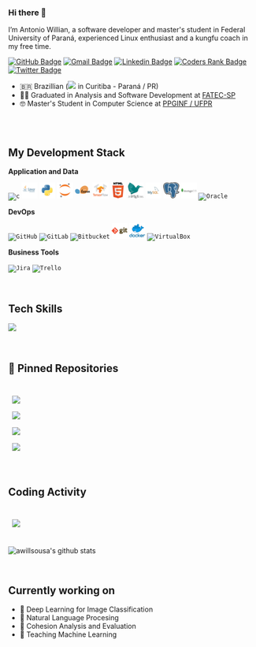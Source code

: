 ### Hi there 👋


I’m Antonio Willian, a software developer and master's student in Federal University of Paraná, experienced Linux enthusiast and a kungfu coach in my free time.

<!--
Icons: https://simpleicons.org/
-->

[![GitHub Badge](https://img.shields.io/badge/-GitHub-181717?style=flat-square&logo=GitHub&logoColor=white&link=https://github.com/awillsousa)](https://github.com/awillsousa)
[![Gmail Badge](https://img.shields.io/badge/-Gmail-c14438?style=flat-square&logo=Gmail&logoColor=white&link=mailto:awillsousa@gmail.com)](mailto:awillsousa@gmail.com)
[![Linkedin Badge](https://img.shields.io/badge/-LinkedIn-blue?style=flat-square&logo=Linkedin&logoColor=white&link=https://www.linkedin.com/in/awillsousa/)](https://www.linkedin.com/in/awillsousa/)
[![Coders Rank Badge](https://img.shields.io/badge/-Coders%20Rank-67a4ac?style=flat-square&logo=CodersRank&logoColor=white&link=https://profile.codersrank.io/user/awillsousa)](https://profile.codersrank.io/user/awillsousa)
[![Twitter Badge](https://img.shields.io/badge/-Twitter-1ca0f1?style=flat-square&labelColor=1ca0f1&logo=twitter&logoColor=white&link=https://twitter.com/awillsousa)](https://twitter.com/awillsousa)
<!--![Visitors](https://badges.pufler.dev/visits/awillsousa/awillsousa)-->


- :brazil: Brazillian (<img height="32" src="https://emojis.slackmojis.com/emojis/images/1450319442/13/1up.png?1450319442"> in Curitiba - Paraná / PR)
- :man_student: Graduated in Analysis and Software Development at [FATEC-SP](http://www.fatecsp.br/)
- :nerd_face: Master's Student in Computer Science at [PPGINF / UFPR](http://www.prppg.ufpr.br/ppginformatica/?lang=pb)

<br/><br/>

## My Development Stack

**Application and Data**

<code><img height="32" src="https://cdn.iconscout.com/icon/free/png-512/c-programming-569564.png" alt="c"/></code>
<code><img height="32" src="https://raw.githubusercontent.com/github/explore/80688e429a7d4ef2fca1e82350fe8e3517d3494d/topics/java/java.png" alt="Java"/></code>
<code><img height="32" src="https://raw.githubusercontent.com/github/explore/80688e429a7d4ef2fca1e82350fe8e3517d3494d/topics/python/python.png" alt="Python"/></code>
<code><img height="32" src="https://raw.githubusercontent.com/github/explore/80688e429a7d4ef2fca1e82350fe8e3517d3494d/topics/jupyter-notebook/jupyter-notebook.png" alt="Jupyter Notebook"/></code>
<code><img height="32" src="https://raw.githubusercontent.com/github/explore/80688e429a7d4ef2fca1e82350fe8e3517d3494d/topics/scikit-learn/scikit-learn.png" alt="Scikit Learn"/></code>
<code><img height="32" src="https://raw.githubusercontent.com/github/explore/80688e429a7d4ef2fca1e82350fe8e3517d3494d/topics/tensorflow/tensorflow.png" alt="Tensorflow"/></code>
<code><img height="32" src="https://raw.githubusercontent.com/github/explore/80688e429a7d4ef2fca1e82350fe8e3517d3494d/topics/html/html.png" alt="HTML5"/></code>
<code><img height="32" src="https://raw.githubusercontent.com/github/explore/80688e429a7d4ef2fca1e82350fe8e3517d3494d/topics/latex/latex.png" alt="LaTeX"/></code>
<code><img height="32" src="https://raw.githubusercontent.com/github/explore/80688e429a7d4ef2fca1e82350fe8e3517d3494d/topics/mysql/mysql.png" alt="MySQL"/></code>
<code><img height="32" src="https://raw.githubusercontent.com/github/explore/80688e429a7d4ef2fca1e82350fe8e3517d3494d/topics/postgresql/postgresql.png" alt="PostegreSQL"/></code>
<code><img height="32" src="https://raw.githubusercontent.com/github/explore/80688e429a7d4ef2fca1e82350fe8e3517d3494d/topics/mongodb/mongodb.png" alt="MongoDB"/></code>
<code><img height="10" src="https://cdn.worldvectorlogo.com/logos/oracle-6.svg" alt="Oracle"/></code>

**DevOps**

<code><img height="32" src="https://cdn3.iconfinder.com/data/icons/inficons/512/github.png" alt="GitHub"/></code>
<code><img height="32" src="https://cdn.worldvectorlogo.com/logos/gitlab.svg" alt="GitLab"/></code>
<code><img height="32" src="https://cdn4.iconfinder.com/data/icons/logos-and-brands/512/44_Bitbucket_logo_logos-512.png" alt="Bitbucket"/></code>
<code><img height="32" src="https://raw.githubusercontent.com/github/explore/80688e429a7d4ef2fca1e82350fe8e3517d3494d/topics/git/git.png" alt="Git"/></code>
<code><img height="32" src="https://raw.githubusercontent.com/github/explore/80688e429a7d4ef2fca1e82350fe8e3517d3494d/topics/docker/docker.png" alt="Docker"/></code>
<code><img height="32" src="https://img.utdstc.com/icon/c2f/773/c2f7733df6524599afea694769062bc12d389fb4178f8be7b644c5e802fbbc17:200" alt="VirtualBox"/></code>



**Business Tools**

<code><img height="32" src="https://cdn.worldvectorlogo.com/logos/jira-1.svg" alt="Jira"/></code>
<code><img height="32" src="https://cdn.iconscout.com/icon/free/png-512/trello-6-569395.png" alt="Trello"/></code>

<br/>

## Tech Skills

<img src="https://cr-skills-chart-widget.azurewebsites.net/api/api?username=awillsousa"></img>

<br/>

## 📌 Pinned Repositories

<br>

<a href="https://github.com/awillsousa/ccscore">
  <img align="center" style="margin:0.5rem" src="https://github-readme-stats.vercel.app/api/pin/?username=awillsousa&repo=ccscore&title_color=ffffff&text_color=c9cacc&icon_color=4AB197&bg_color=1A2B34" />
</a>

<br>

<a href="https://github.com/awillsousa/BaseITD">
  <img align="center" style="margin:0.5rem" src="https://github-readme-stats.vercel.app/api/pin/?username=awillsousa&repo=BaseITD&title_color=ffffff&text_color=c9cacc&icon_color=4AB197&bg_color=1A2B34" />
</a>

<br>

<a href="https://github.com/awillsousa/copy_and_hash">
  <img align="center" style="margin:0.5rem" src="https://github-readme-stats.vercel.app/api/pin/?username=awillsousa&repo=copy_and_hash&title_color=ffffff&text_color=c9cacc&icon_color=4AB197&bg_color=1A2B34" />
</a>

<br>

<a href="https://github.com/awillsousa/OficinaPandas">
  <img align="center" style="margin:0.5rem" src="https://github-readme-stats.vercel.app/api/pin/?username=awillsousa&repo=OficinaPandas&title_color=ffffff&text_color=c9cacc&icon_color=4AB197&bg_color=1A2B34" />
</a>

<br>
<br>
<!--
<img
  src="https://cr-ss-service.azurewebsites.net/api/ScreenShot?widget=summary&username=awillsousa&badges=5&show-avatar=false&style=--header-bg-color:%23000;--border-radius:10px"
/>
-->
<br/>

## Coding Activity

<br/>

<a href="https://github.com/braydoncoyer">
  <img align="center" style="margin:0.5rem" src="https://github-readme-stats.vercel.app/api/top-langs/?username=awillsousa&hide=html,css&title_color=ffffff&text_color=c9cacc&icon_color=4AB197&bg_color=1A2B34" />
</a>

<br/>
<br/>

<p>
  <img src="https://github-readme-stats.vercel.app/api?username=awillsousa&show_icons=true&theme=dracula" alt="awillsousa's github stats" />
</p>

<br/>

## Currently working on

- 📌 Deep Learning for Image Classification
- 📌 Natural Language Procesing 
- 📌 Cohesion Analysis and Evaluation
- 📌 Teaching Machine Learning

<br/>
